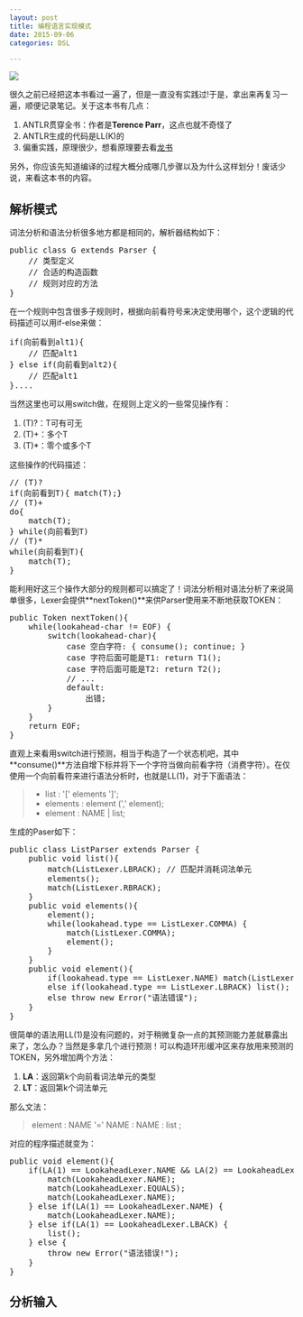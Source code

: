 ```yaml
---
layout: post
title: 编程语言实现模式
date: 2015-09-06
categories: DSL

---
```


![](http://img4.douban.com/mpic/s7661036.jpg)

很久之前已经把这本书看过一遍了，但是一直没有实践过!于是，拿出来再复习一遍，顺便记录笔记。关于这本书有几点：

1. ANTLR贯穿全书：作者是**Terence Parr**，这点也就不奇怪了
2. ANTLR生成的代码是LL(K)的
3. 偏重实践，原理很少，想看原理要去看[龙书](http://img3.douban.com/mpic/s3392161.jpg)

另外，你应该先知道编译的过程大概分成哪几步骤以及为什么这样划分！废话少说，来看这本书的内容。

## 解析模式

词法分析和语法分析很多地方都是相同的，解析器结构如下：

<pre class="prettyprint">
public class G extends Parser {
    // 类型定义
    // 合适的构造函数
    // 规则对应的方法
}
</pre>

在一个规则中包含很多子规则时，根据向前看符号来决定使用哪个，这个逻辑的代码描述可以用if-else来做：

<pre class="prettyprint">
if(向前看到alt1){
    // 匹配alt1
} else if(向前看到alt2){
    // 匹配alt1
}....
</pre>

当然这里也可以用switch做，在规则上定义的一些常见操作有：

1. (T)?：T可有可无
2. (T)+：多个T
3. (T)*：零个或多个T

这些操作的代码描述：

<pre class="prettyprint">
// (T)?
if(向前看到T){ match(T);}
// (T)+
do{
    match(T);
} while(向前看到T)
// (T)*
while(向前看到T){
    match(T);
}
</pre>

能利用好这三个操作大部分的规则都可以搞定了！词法分析相对语法分析了来说简单很多，Lexer会提供**nextToken()**来供Parser使用来不断地获取TOKEN：

<pre class="prettyprint">
public Token nextToken(){
    while(lookahead-char != EOF) {
        switch(lookahead-char){
            case 空白字符: { consume(); continue; }
            case 字符后面可能是T1: return T1();
            case 字符后面可能是T2: return T2();
			// ...
            default:
                出错;
        }
    }
    return EOF;
}
</pre>

直观上来看用switch进行预测，相当于构造了一个状态机吧，其中**consume()**方法自增下标并将下一个字符当做向前看字符（消费字符）。在仅使用一个向前看符来进行语法分析时，也就是LL(1)，对于下面语法：

> - list : '[' elements ']';
> - elements : element (',' element);
> - element : NAME \| list;

生成的Paser如下：

<pre class="prettyprint">
public class ListParser extends Parser {
    public void list(){
        match(ListLexer.LBRACK); // 匹配并消耗词法单元
        elements();
        match(ListLexer.RBRACK);
    }
    public void elements(){
        element();
        while(lookahead.type == ListLexer.COMMA) {
            match(ListLexer.COMMA);
            element();
        }
    }
    public void element(){
        if(lookahead.type == ListLexer.NAME) match(ListLexer.NAME);
        else if(lookahead.type == ListLexer.LBRACK) list();
        else throw new Error("语法错误");
    }
}
</pre>

很简单的语法用LL(1)是没有问题的，对于稍微复杂一点的其预测能力差就暴露出来了，怎么办？当然是多拿几个进行预测！可以构造环形缓冲区来存放用来预测的TOKEN，另外增加两个方法：

1. **LA**：返回第k个向前看词法单元的类型
2. **LT**：返回第k个词法单元

那么文法：

> element : NAME '=' NAME : NAME : list ;

对应的程序描述就变为：

<pre class="prettyprint">
public void element(){
    if(LA(1) == LookaheadLexer.NAME && LA(2) == LookaheadLexer.EQUALS) {
        match(LookaheadLexer.NAME);
        match(LookaheadLexer.EQUALS);
        match(LookaheadLexer.NAME);
    } else if(LA(1) == LookaheadLexer.NAME) {
        match(LookaheadLexer.NAME);
    } else if(LA(1) == LookaheadLexer.LBACK) {
        list();
    } else {
        throw new Error("语法错误!");
    }
}
</pre>



## 分析输入





